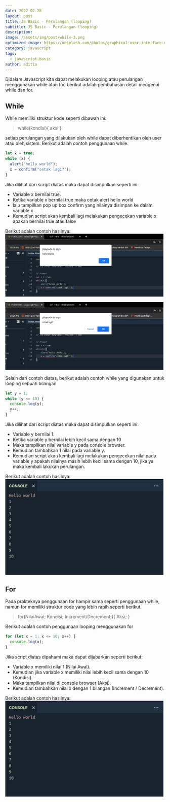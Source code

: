 ```yaml
---
date: 2022-02-28
layout: post
title: JS Basic - Perulangan (looping)
subtitle: JS Basic - Perulangan (looping)
description:
image: /assets/img/post/while-3.png
optimized_image: https://unsplash.com/photos/graphical-user-interface-qaedPly-Uro
category: javascript
tags:
  - javascript-basic
author: aditia
---
```


Didalam Javascript kita dapat melakukan looping atau perulangan menggunakan while atau for, berikut adalah pembahasan detail mengenai while dan for.

## While

While memiliki struktur kode seperti dibawah ini:

> while(kondisi){
> aksi
> }

setiap perulangan yang dilakukan oleh while dapat diberhentikan oleh user atau oleh sistem. Berikut adalah contoh penggunaan while.

```javascript
let x = true;
while (x) {
  alert("hello world");
  x = confirm("cetak lagi?");
}
```

Jika dilihat dari script diatas maka dapat disimpulkan seperti ini:

- Variable x bernilai true.
- Ketika variable x bernilai true maka cetak alert hello world
- lalu tampilkan pop up box confirm yang nilainya disimpan ke dalam variable x
- Kemudian script akan kembali lagi melakukan pengecekan variable x apakah bernilai true atau false

Berikut adalah contoh hasilnya:
<img src="/assets/img/post/while.png" alt="DOM TREE" width="500">

<img src="/assets/img/post/while-2.png" alt="DOM TREE" width="500">

Selain dari contoh diatas, berikut adalah contoh while yang digunakan untuk looping sebuah bilangan

```javascript
let y = 1;
while (y <= 10) {
  console.log(y);
  y++;
}
```

Jika dilihat dari script diatas maka dapat disimpulkan seperti ini:

- Variable y bernilai 1.
- Ketika variable y bernilai lebih kecil sama dengan 10
- Maka tampilkan nilai variable y pada console browser.
- Kemudian tambahkan 1 nilai pada variable y.
- Kemudian script akan kembali lagi melakukan pengecekan nilai pada variable y apakah nilainya masih lebih kecil sama dengan 10, jika ya maka kembali lakukan perulangan.

Berikut adalah contoh hasilnya:
<img src="/assets/img/post/while-3.png" alt="DOM TREE" width="500">

## For

Pada prakteknya penggunaan for hampir sama seperti penggunaan while, namun for memiliki struktur code yang lebih rapih seperti berikut.

> for(NilaiAwal; Kondisi; Increment/Decrement;){
> Aksi;
> }

Berikut adalah contoh penggunaan looping menggunakan for

```javascript
for (let x = 1; x <= 10; x++) {
  console.log(x);
}
```

Jika script diatas dipahami maka dapat dijabarkan seperti berikut:

- Variable x memiliki nilai 1 (Nilai Awal).
- Kemudian jika variable x memiliki nilai lebih kecil sama dengan 10 (Kondisi).
- Maka tampilkan nilai di console browser (Aksi).
- Kemudian tambahkan nilai x dengan 1 bilangan (Increment / Decrement).

Berikut adalah contoh hasilnya:
<img src="/assets/img/post/while-3.png" alt="DOM TREE" width="500">
